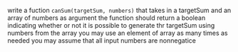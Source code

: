 write a fuction `canSum(targetSum, numbers)` that takes in a targetSum and an array of numbers as argument
the function should return a boolean indicating whether or not it is possible to generate thr targetSum using numbers from the array
you may use an element of array as many times as needed
you may assume that all input numbers are nonnegatice
